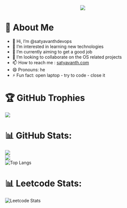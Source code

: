 <h1 align="center">
    <img src="https://readme-typing-svg.herokuapp.com/?font=Righteous&size=35&center=true&vCenter=true&width=700&height=70&duration=4000&lines=Hi+There!+👋+I'm+Satyavanth+Nagavarapu+!;" />
</h1>

#  💫 About Me
- 👋 Hi, I’m @satyavanthdevops
- 👀 I’m interested in learning new technologies
- 🌱 I’m currently aiming to get a good job
- 💞️ I’m looking to collaborate on the OS related projects
- 📫 How to reach me : [satyavanth.com](https://satyavanth.com)
- 😄 Pronouns: he
- ⚡ Fun fact: open laptop - try to code - close it

<!---
satyavanthdevops/satyavanthdevops is a ✨ special ✨ repository because its `README.md` (this file) appears on your GitHub profile.
You can click the Preview link to take a look at your changes.
--->

# 🏆 GitHub Trophies
![](https://github-profile-trophy.vercel.app/?username=satyavanthdevops&theme=darkhub&no-frame=false&no-bg=false&margin-w=4)

# 📊 GitHub Stats:
![](https://github-readme-stats.vercel.app/api?username=satyavanthdevops&theme=tokyonight&hide_border=false&include_all_commits=false&count_private=false)<br/>
![](https://github-readme-streak-stats.herokuapp.com/?user=satyavanthdevops&theme=tokyonight&hide_border=false)<br/>
![Top Langs](https://github-readme-stats.vercel.app/api/top-langs/?username=satyavanthdevops&theme=tokyonight&hide_border=false&include_all_commits=true&count_private=true&layout=compact)

# 📊 Leetcode Stats:
![Leetcode Stats](https://leetcard.jacoblin.cool/satyavanth1?theme=nord)
